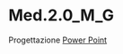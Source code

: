 # Med.2.0_M_G

Progettazione
[Power Point](https://docs.google.com/presentation/d/1okUKODtR7Pw4qLFnotLPfXb3w0dk7gT_Dq46Ibgv0mU/edit?usp=sharing)
